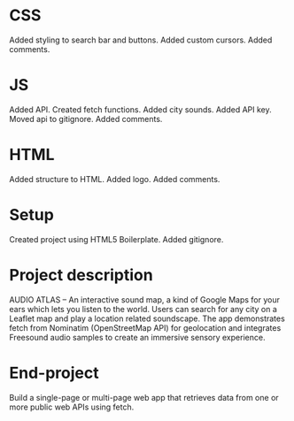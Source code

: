 # CSS
Added styling to search bar and buttons.
Added custom cursors.
Added comments.

# JS
Added API.
Created fetch functions.
Added city sounds.
Added API key.
Moved api to gitignore.
Added comments.

# HTML
Added structure to HTML.
Added logo.
Added comments.

# Setup
Created project using HTML5 Boilerplate.
Added gitignore.

# Project description
AUDIO ATLAS – An interactive sound map, a kind of Google Maps for your ears which lets you listen to the world. Users can search for any city on a Leaflet map and play a location related soundscape. The app demonstrates fetch from Nominatim (OpenStreetMap API) for geolocation and integrates Freesound audio samples to create an immersive sensory experience.

# End-project
Build a single-page or multi-page web app that retrieves data from one or more public web APIs using fetch.
